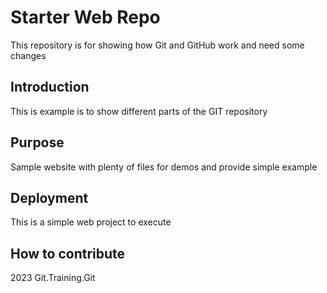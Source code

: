 # Starter Web Repo

This repository is for showing how Git and GitHub work and need some changes

## Introduction

This is example is to show different parts of the GIT repository

## Purpose

Sample website with plenty of files for demos and provide simple example

## Deployment

This is a simple web project to execute

## How to contribute

2023 Git.Training.Git